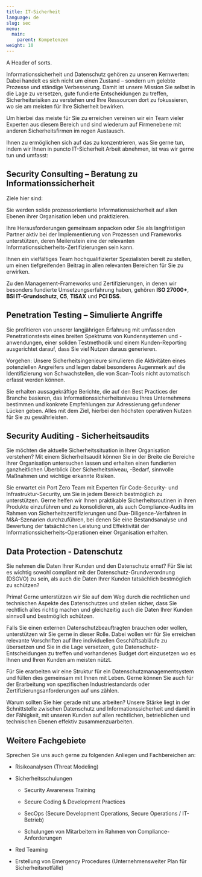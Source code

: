 ```yaml
---
title: IT-Sicherheit
language: de
slug: sec
menu:
  main:
    parent: Kompetenzen
weight: 10
---
```


<p class="lead">
   A Header of sorts.
</p>

Informationssicherheit und Datenschutz gehören zu unseren Kernwerten: Dabei handelt es sich nicht um einen Zustand – sondern um gelebte Prozesse und ständige Verbesserung. Damit ist unsere Mission Sie selbst in die Lage zu versetzen, gute fundierte Entscheidungen zu treffen, Sicherheitsrisiken zu verstehen und Ihre Ressourcen dort zu fokussieren, wo sie am meisten für Ihre Sicherheit bewirken.

Um hierbei das meiste für Sie zu erreichen vereinen wir ein Team vieler Experten aus diesem Bereich und sind wiederum auf Firmenebene mit anderen Sicherheitsfirmen im regen Austausch.

Ihnen zu ermöglichen sich auf das zu konzentrieren, was Sie gerne tun, indem wir Ihnen in puncto IT-Sicherheit Arbeit abnehmen, ist was wir gerne tun und umfasst:

## Security Consulting – Beratung zu Informationssicherheit

Ziele hier sind:

Sie werden solide prozessorientierte Informationssicherheit auf allen Ebenen ihrer Organisation leben und praktizieren.

Ihre Herausforderungen gemeinsam anpacken oder Sie als langfristigen Partner aktiv bei der Implementierung von Prozessen und Frameworks unterstützen, deren Meilenstein eine der relevanten Informationssicherheits-Zertifizierungen sein kann.

Ihnen ein vielfältiges Team hochqualifizierter Spezialisten bereit zu stellen, um einen tiefgreifenden Beitrag in allen relevanten Bereichen für Sie zu erwirken.

Zu den Management-Frameworks und Zertifizierungen, in denen wir besonders fundierte Umsetzungserfahrung haben, gehören __ISO 27000+__, __BSI IT-Grundschutz__, __C5__, __TISAX__ und __PCI DSS__.

## Penetration Testing – Simulierte Angriffe

Sie profitieren von unserer langjährigen Erfahrung mit umfassenden Penetrationstests eines breiten Spektrums von Kundensystemen und -anwendungen, einer soliden Testmethodik und einem  Kunden-Reporting ausgerichtet darauf, dass Sie viel Nutzen daraus generieren. 

Vorgehen: Unsere Sicherheitsingenieure simulieren die Aktivitäten eines potenziellen Angreifers und legen dabei besonderes Augenmerk auf die Identifizierung von Schwachstellen, die von Scan-Tools nicht automatisch erfasst werden können.

Sie erhalten aussagekräftige Berichte, die auf den Best Practices der Branche basieren, das Informationssicherheitsniveau Ihres Unternehmens bestimmen und konkrete Empfehlungen zur Adressierung gefundener Lücken geben. Alles mit dem Ziel, hierbei den höchsten operativen Nutzen für Sie zu gewährleisten. 

## Security Auditing - Sicherheitsaudits

Sie möchten die aktuelle Sicherheitssituation in Ihrer Organisation verstehen? Mit einem Sicherheitsaudit können Sie in der Breite die Bereiche Ihrer Organisation untersuchen lassen und erhalten einen fundierten ganzheitlichen Überblick über Sicherheitsniveau, -Bedarf, sinnvolle Maßnahmen und wichtige erkannte Risiken.

Sie erwartet ein Port Zero Team mit Experten für Code-Security- und Infrastruktur-Security, um Sie in jedem Bereich bestmöglich zu unterstützen. Gerne helfen wir Ihnen praktikable Sicherheitsroutinen in ihren Produkte einzuführen und zu konsolidieren, als auch Compliance-Audits im Rahmen von Sicherheitszertifizierungen und Due-Diligence-Verfahren in M&A-Szenarien durchzuführen, bei denen Sie eine Bestandsanalyse und Bewertung der tatsächlichen Leistung und Effektivität der Informationssicherheits-Operationen einer Organisation erhalten.

## Data Protection - Datenschutz

Sie nehmen die Daten Ihrer Kunden und den Datenschutz ernst? Für Sie ist es wichtig sowohl compliant mit der Datenschutz-Grundverordnung (DSGVO) zu sein, als auch die Daten Ihrer Kunden tatsächlich bestmöglich zu schützen?

Prima! Gerne unterstützen wir Sie auf dem Weg durch die rechtlichen und technischen Aspekte des Datenschutzes  und stellen sicher, dass Sie rechtlich alles richtig machen und gleichzeitig auch die Daten Ihrer Kunden sinnvoll und bestmöglich schützen. 

Falls Sie einen externen Datenschutzbeauftragten brauchen oder wollen, unterstützen wir Sie gerne in dieser Rolle. Dabei wollen wir für Sie erreichen relevante Vorschriften auf Ihre individuellen Geschäftsabläufe zu übersetzen und Sie in die Lage versetzen, gute Datenschutz-Entscheidungen zu treffen und vorhandenes Budget dort einzusetzen wo es Ihnen und Ihren Kunden am meisten nützt.

Für Sie erarbeiten wir eine Struktur für ein Datenschutzmanagementsystem und füllen dies gemeinsam mit Ihnen mit Leben. Gerne können Sie auch für der Erarbeitung von spezifischen Industriestandards oder Zertifizierungsanforderungen auf uns zählen.

Warum sollten Sie hier gerade mit uns arbeiten? Unsere Stärke liegt in der Schnittstelle zwischen Datenschutz und Informationssicherheit und damit in der Fähigkeit, mit unseren Kunden auf allen rechtlichen, betrieblichen und technischen Ebenen effektiv zusammenzuarbeiten.

## Weitere Fachgebiete

Sprechen Sie uns auch gerne zu folgenden Anliegen und Fachbereichen an:

* Risikoanalysen (Threat Modeling)

* Sicherheitsschulungen

  * Security Awareness Training 

  * Secure Coding & Development Practices 

  * SecOps (Secure Development Operations, Secure Operations / IT-Betrieb)

  * Schulungen von Mitarbeitern im Rahmen von Compliance-Anforderungen

* Red Teaming

* Erstellung von Emergency Procedures (Unternehmensweiter Plan für Sicherheitsnotfälle)